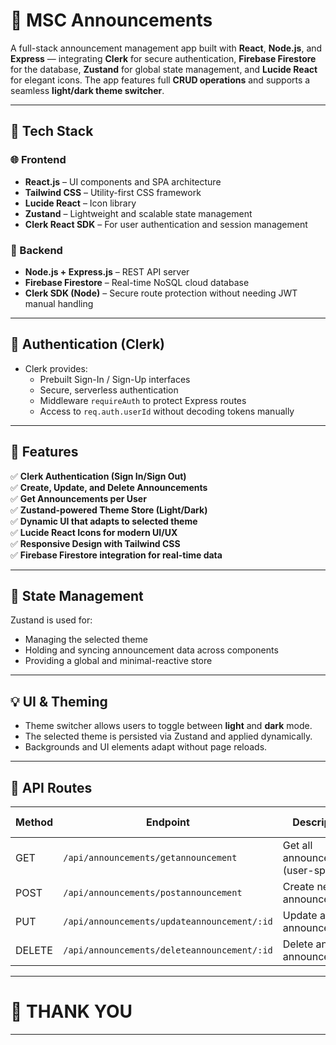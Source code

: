 # 📢 MSC Announcements

A full-stack announcement management app built with **React**, **Node.js**, and **Express** — integrating **Clerk** for secure authentication, **Firebase Firestore** for the database, **Zustand** for global state management, and **Lucide React** for elegant icons. The app features full **CRUD operations** and supports a seamless **light/dark theme switcher**.

---

## 🚀 Tech Stack

### 🌐 Frontend
- **React.js** – UI components and SPA architecture
- **Tailwind CSS** – Utility-first CSS framework
- **Lucide React** – Icon library
- **Zustand** – Lightweight and scalable state management
- **Clerk React SDK** – For user authentication and session management

### 🔧 Backend
- **Node.js + Express.js** – REST API server
- **Firebase Firestore** – Real-time NoSQL cloud database
- **Clerk SDK (Node)** – Secure route protection without needing JWT manual handling

---

## 🔐 Authentication (Clerk)
- Clerk provides:
  - Prebuilt Sign-In / Sign-Up interfaces
  - Secure, serverless authentication
  - Middleware `requireAuth` to protect Express routes
  - Access to `req.auth.userId` without decoding tokens manually

---

## 🌟 Features

✅ **Clerk Authentication (Sign In/Sign Out)**  
✅ **Create, Update, and Delete Announcements**  
✅ **Get Announcements per User**  
✅ **Zustand-powered Theme Store (Light/Dark)**  
✅ **Dynamic UI that adapts to selected theme**  
✅ **Lucide React Icons for modern UI/UX**  
✅ **Responsive Design with Tailwind CSS**  
✅ **Firebase Firestore integration for real-time data**


---

## 🧠 State Management

Zustand is used for:
- Managing the selected theme
- Holding and syncing announcement data across components
- Providing a global and minimal-reactive store

---

## 💡 UI & Theming

- Theme switcher allows users to toggle between **light** and **dark** mode.
- The selected theme is persisted via Zustand and applied dynamically.
- Backgrounds and UI elements adapt without page reloads.

---

## 📂 API Routes

| Method | Endpoint                         | Description                    | Auth Required |
|--------|----------------------------------|--------------------------------|----------------|
| GET    | `/api/announcements/getannouncement` | Get all announcements (user-specific) | ✅ |
| POST   | `/api/announcements/postannouncement` | Create new announcement         | ✅ |
| PUT    | `/api/announcements/updateannouncement/:id` | Update an announcement         | ✅ |
| DELETE | `/api/announcements/deleteannouncement/:id` | Delete an announcement         | ✅ |

---





# 📢 THANK YOU

---


